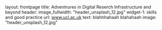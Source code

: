 layout: frontpage
title: Adventrures in Digital Reserch Infrastructure and beyond
header:
  image_fullwidth: "header_unsplash_12.jpg"
 widget-1: skills and good practice
 url: www.ucl.ac.uk
 text: blahhhahaah blahahaah 
 image: "header_unsplash_12.jpg"
